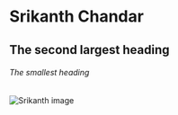 # Srikanth Chandar
## The second largest heading
###### The smallest heading
![Srikanth image](https://user-images.githubusercontent.com/41106651/120756152-86754f80-c52c-11eb-80ac-6346da4d3993.jpeg)
